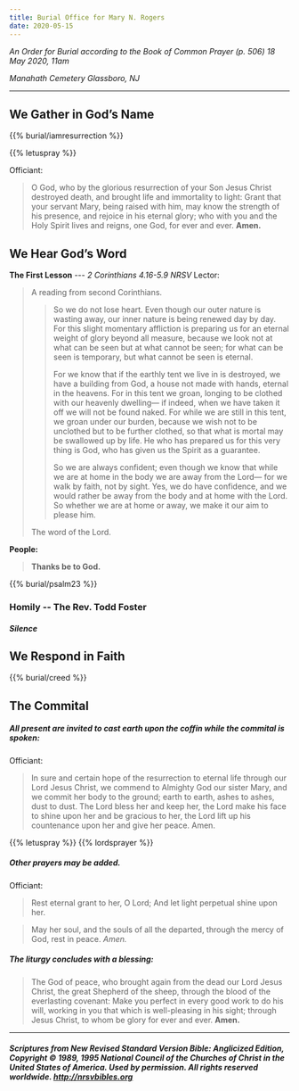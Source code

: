 ```yaml
---
title: Burial Office for Mary N. Rogers
date: 2020-05-15
---
```

_An Order for Burial_
_according to the Book of Common Prayer (p. 506)
18 May 2020, 11am_

_Manahath Cemetery
Glassboro, NJ_

------------

## We Gather in God’s Name
{{% burial/iamresurrection %}}

{{% letuspray %}}

Officiant:
> O God, who by the glorious resurrection of your Son Jesus Christ destroyed death, and brought life and immortality to light: Grant that your servant Mary, being raised with him, may know the strength of his presence, and rejoice in his eternal glory; who with you and the Holy Spirit lives and reigns, one God, for ever and ever. **Amen.**

## We Hear God’s Word
**The First Lesson**	--- _2 Corinthians 4.16-5.9 NRSV_
Lector:
> A reading from second Corinthians.
>
>> So we do not lose heart. Even though our outer nature is wasting away, our inner nature is being renewed day by day. For this slight momentary affliction is preparing us for an eternal weight of glory beyond all measure, because we look not at what can be seen but at what cannot be seen; for what can be seen is temporary, but what cannot be seen is eternal.
>>
>> For we know that if the earthly tent we live in is destroyed, we have a building from God, a house not made with hands, eternal in the heavens. For in this tent we groan, longing to be clothed with our heavenly dwelling— if indeed, when we have taken it off we will not be found naked. For while we are still in this tent, we groan under our burden, because we wish not to be unclothed but to be further clothed, so that what is mortal may be swallowed up by life. He who has prepared us for this very thing is God, who has given us the Spirit as a guarantee.
>>
>> So we are always confident; even though we know that while we are at home in the body we are away from the Lord— for we walk by faith, not by sight. Yes, we do have confidence, and we would rather be away from the body and at home with the Lord. So whether we are at home or away, we make it our aim to please him.
>
> The word of the Lord.

**People:**
> **Thanks be to God.**

{{% burial/psalm23 %}}

### Homily -- The Rev. Todd Foster
##### Silence

## We Respond in Faith
{{% burial/creed %}}

## The Commital
##### All present are invited to cast earth upon the coffin while the commital is spoken:

Officiant:
> In sure and certain hope of the resurrection to eternal life through our Lord Jesus Christ, we commend to Almighty God our sister Mary, and we commit her body to the ground; earth to earth, ashes to ashes, dust to dust. The Lord bless her and keep her, the Lord make his face to shine upon her and be gracious to her, the Lord lift up his countenance upon her and give her peace. Amen.

{{% letuspray %}}
{{% lordsprayer %}}

##### Other prayers may be added.

Officiant:
> Rest eternal grant to her, O Lord;
And let light perpetual shine upon her.

> May her soul, and the souls of all the departed,
through the mercy of God, rest in peace. *Amen.*

##### The liturgy concludes with a blessing:
> The God of peace, who brought again from the dead our Lord Jesus Christ, the great Shepherd of the sheep, through the blood of the everlasting covenant: Make you perfect in every good work to do his will, working in you that which is well-pleasing in his sight; through Jesus Christ, to whom be glory for ever and ever. **Amen.**


--------------

##### Scriptures from New Revised Standard Version Bible: Anglicized Edition, Copyright © 1989, 1995 National Council of the Churches of Christ in the United States of America. Used by permission. All rights reserved worldwide. http://nrsvbibles.org
